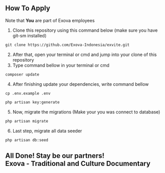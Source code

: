 How To Apply
-----------

Note that **You** are part of Exova employees

 1. Clone this repository using this command below (make sure you have git-sm installed)
 ``` markdown
git clone https://github.com/Exova-Indonesia/exvite.git
```
 2. After that, open your terminal or cmd and jump into your clone of this repository
 3. Type command bellow in your terminal or cmd
   
``` markdown
composer update
```
 4. After finishing update your dependencies, write command bellow
   
``` markdown
cp .env.example .env
```

``` markdown
php artisan key:generate
```

5. Now, migrate the migrations (Make your you was connect to database)
``` markdown
php artisan migrate
```

6. Last step, migrate all data seeder
``` markdown
php artisan db:seed
```

All Done!
Stay be our partners! <br>
Exova - Traditional and Culture Documentary
------------
